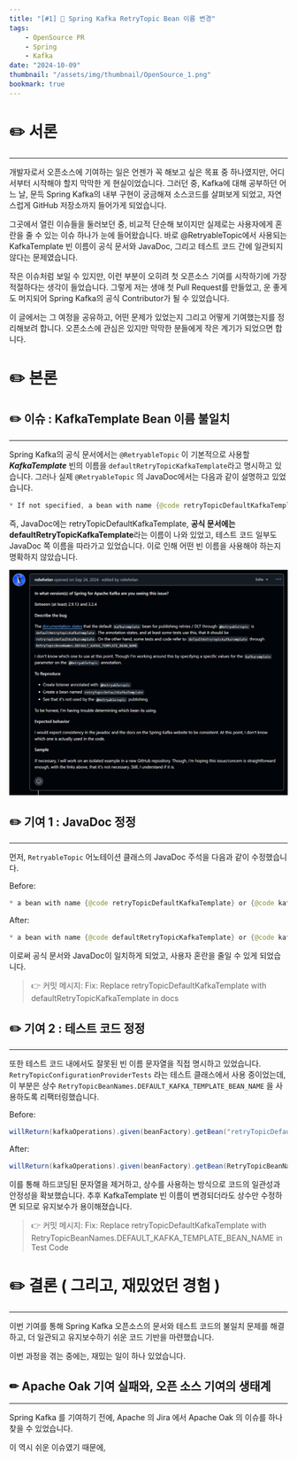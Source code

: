 ```yaml
---
title: "[#1] 📘 Spring Kafka RetryTopic Bean 이름 변경"
tags:
    - OpenSource PR
    - Spring
    - Kafka
date: "2024-10-09"
thumbnail: "/assets/img/thumbnail/OpenSource_1.png"
bookmark: true
---
```


# ✏️ 서론
---
개발자로서 오픈소스에 기여하는 일은 언젠가 꼭 해보고 싶은 목표 중 하나였지만, 어디서부터 시작해야 할지 막막한 게 현실이었습니다. 그러던 중, Kafka에 대해 공부하던 어느 날, 문득 Spring Kafka의 내부 구현이 궁금해져 소스코드를 살펴보게 되었고, 자연스럽게 GitHub 저장소까지 들어가게 되었습니다.

그곳에서 열린 이슈들을 둘러보던 중, 비교적 단순해 보이지만 실제로는 사용자에게 혼란을 줄 수 있는 이슈 하나가 눈에 들어왔습니다. 바로 @RetryableTopic에서 사용되는 KafkaTemplate 빈 이름이 공식 문서와 JavaDoc, 그리고 테스트 코드 간에 일관되지 않다는 문제였습니다.

작은 이슈처럼 보일 수 있지만, 이런 부분이 오히려 첫 오픈소스 기여를 시작하기에 가장 적절하다는 생각이 들었습니다. 그렇게 저는 생애 첫 Pull Request를 만들었고, 운 좋게도 머지되어 Spring Kafka의 공식 Contributor가 될 수 있었습니다.

이 글에서는 그 여정을 공유하고, 어떤 문제가 있었는지 그리고 어떻게 기여했는지를 정리해보려 합니다. 오픈소스에 관심은 있지만 막막한 분들에게 작은 계기가 되었으면 합니다.

# ✏️ 본론

## ✏️ 이슈 : KafkaTemplate Bean 이름 불일치
---
Spring Kafka의 공식 문서에서는 `@RetryableTopic` 이 기본적으로 사용할 ***KafkaTemplate*** 빈의 이름을 `defaultRetryTopicKafkaTemplate`라고 명시하고 있습니다. 그러나 실제 `@RetryableTopic` 의 JavaDoc에서는 다음과 같이 설명하고 있었습니다.

```java
* If not specified, a bean with name {@code retryTopicDefaultKafkaTemplate} or {@code kafkaTemplate} will be looked up.
```

즉, JavaDoc에는 retryTopicDefaultKafkaTemplate, **공식 문서에는 defaultRetryTopicKafkaTemplate**라는 이름이 나와 있었고, 테스트 코드 일부도 JavaDoc 쪽 이름을 따라가고 있었습니다. 이로 인해 어떤 빈 이름을 사용해야 하는지 명확하지 않았습니다.

<img src="/assets/img/sping-kafka-issue.PNG" alt="HDFS_write" />


## ✏️ 기여 1 : JavaDoc 정정
---
먼저, `RetryableTopic` 어노테이션 클래스의 JavaDoc 주석을 다음과 같이 수정했습니다.

Before:
```java
* a bean with name {@code retryTopicDefaultKafkaTemplate} or {@code kafkaTemplate}
```

After:
```java
* a bean with name {@code defaultRetryTopicKafkaTemplate} or {@code kafkaTemplate}
```

이로써 공식 문서와 JavaDoc이 일치하게 되었고, 사용자 혼란을 줄일 수 있게 되었습니다.

> 👉 커밋 메시지: Fix: Replace retryTopicDefaultKafkaTemplate with defaultRetryTopicKafkaTemplate in docs


## ✏️ 기여 2 : 테스트 코드 정정
---
또한 테스트 코드 내에서도 잘못된 빈 이름 문자열을 직접 명시하고 있었습니다. `RetryTopicConfigurationProviderTests` 라는 테스트 클래스에서 사용 중이었는데, 이 부분은 상수 `RetryTopicBeanNames.DEFAULT_KAFKA_TEMPLATE_BEAN_NAME` 을 사용하도록 리팩터링했습니다.


Before:
```java
willReturn(kafkaOperations).given(beanFactory).getBean("retryTopicDefaultKafkaTemplate", KafkaOperations.class);
```

After:
```java
willReturn(kafkaOperations).given(beanFactory).getBean(RetryTopicBeanNames.DEFAULT_KAFKA_TEMPLATE_BEAN_NAME, KafkaOperations.class);
```

이를 통해 하드코딩된 문자열을 제거하고, 상수를 사용하는 방식으로 코드의 일관성과 안정성을 확보했습니다. 추후 KafkaTemplate 빈 이름이 변경되더라도 상수만 수정하면 되므로 유지보수가 용이해졌습니다.

> 👉 커밋 메시지: Fix: Replace retryTopicDefaultKafkaTemplate with RetryTopicBeanNames.DEFAULT_KAFKA_TEMPLATE_BEAN_NAME in Test Code


# ✏️ 결론 ( 그리고, 재밌었던 경험 )
---
이번 기여를 통해 Spring Kafka 오픈소스의 문서와 테스트 코드의 불일치 문제를 해결하고, 더 일관되고 유지보수하기 쉬운 코드 기반을 마련했습니다.


이번 과정을 겪는 중에는, 재밌는 일이 하나 있었습니다.

## ✏ Apache Oak 기여 실패와, 오픈 소스 기여의 생태계
---
Spring Kafka 를 기여하기 전에, Apache 의 Jira 에서 Apache Oak 의 이슈를 하나 찾을 수 있었습니다.

이 역시 쉬운 이슈였기 때문에, 